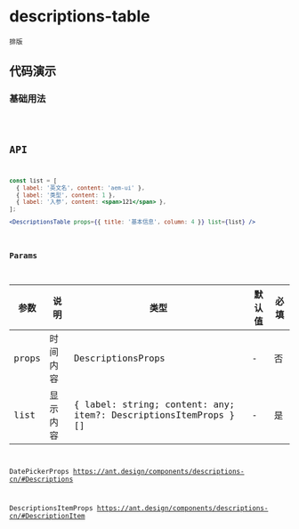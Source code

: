 # descriptions-table

`排版`

## 代码演示

### 基础用法
<code src="./descriptions-table-use.tsx" />

## API
```jsx | pure
const list = [
  { label: '英文名', content: 'aem-ui' },
  { label: '类型', content: 1 },
  { label: '入参', content: <span>121</span> },
];

<DescriptionsTable props={{ title: '基本信息', column: 4 }} list={list} />
```


### Params

| 参数  | 说明     | 类型                                                            | 默认值 | 必填 |
| ----- | -------- | --------------------------------------------------------------- | ------ | ---- |
| props | 时间内容 | DescriptionsProps                                               | -      | 否   |
| list  | 显示内容 | { label: string; content: any; item?: DescriptionsItemProps }[] | -      | 是   |

DatePickerProps https://ant.design/components/descriptions-cn/#Descriptions

DescriptionsItemProps https://ant.design/components/descriptions-cn/#DescriptionItem
